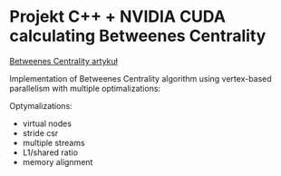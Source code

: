 # Projekt C++ + NVIDIA CUDA calculating Betweenes Centrality

[Betweenes Centrality artykuł](https://citeseerx.ist.psu.edu/viewdoc/download?doi=10.1.1.301.6142&rep=rep1&type=pdf)

Implementation of Betweenes Centrality algorithm using vertex-based parallelism with multiple optimalizations:

Optymalizations:

- virtual nodes
- stride csr
- multiple streams
- L1/shared ratio
- memory alignment

